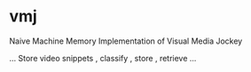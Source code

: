 # vmj
Naive Machine Memory Implementation
of Visual Media Jockey 

... Store video snippets , classify , store , retrieve ... 
